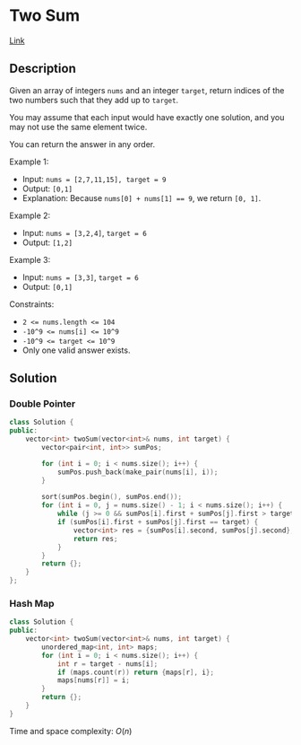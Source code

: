 # Two Sum

[Link](https://leetcode.com/problems/two-sum/description/)

## Description

Given an array of integers `nums` and an integer `target`, return indices of the two numbers such that they add up to `target`.

You may assume that each input would have exactly one solution, and you may not use the same element twice.

You can return the answer in any order.

Example 1:

- Input: `nums = [2,7,11,15], target = 9`
- Output: `[0,1]`
- Explanation: Because `nums[0] + nums[1] == 9`, we return `[0, 1]`.

Example 2:

- Input: `nums = [3,2,4]`, `target = 6`
- Output: `[1,2]`

Example 3:

- Input: `nums = [3,3]`, `target = 6`
- Output: `[0,1]`

Constraints:

- `2 <= nums.length <= 104`
- `-10^9 <= nums[i] <= 10^9`
- `-10^9 <= target <= 10^9`
- Only one valid answer exists.

## Solution

### Double Pointer

```C++
class Solution {
public:
    vector<int> twoSum(vector<int>& nums, int target) {
        vector<pair<int, int>> sumPos;

        for (int i = 0; i < nums.size(); i++) {
            sumPos.push_back(make_pair(nums[i], i));
        }
        
        sort(sumPos.begin(), sumPos.end());
        for (int i = 0, j = nums.size() - 1; i < nums.size(); i++) {
            while (j >= 0 && sumPos[i].first + sumPos[j].first > target) j--;
            if (sumPos[i].first + sumPos[j].first == target) {
                vector<int> res = {sumPos[i].second, sumPos[j].second};
                return res;
            }
        }
        return {};
    }
};
```

### Hash Map

```C++
class Solution {
public:
    vector<int> twoSum(vector<int>& nums, int target) {
        unordered_map<int, int> maps;
        for (int i = 0; i < nums.size(); i++) {
            int r = target - nums[i];
            if (maps.count(r)) return {maps[r], i};
            maps[nums[r]] = i;
        }
        return {};
    }
}
```

Time and space complexity: $O(n)$
